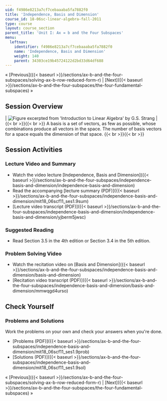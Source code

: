 ```yaml
---
uid: f4986e8213a7cf7cebaaaba5fa7882f0
title: 'Independence, Basis and Dimension'
course_id: 18-06sc-linear-algebra-fall-2011
type: course
layout: course_section
parent_title: 'Unit I: Ax = b and the Four Subspaces'
menu:
  leftnav:
    identifier: f4986e8213a7cf7cebaaaba5fa7882f0
    name: 'Independence, Basis and Dimension'
    weight: 140
    parent: 34303ce19b45724122d2bd33d64df688
---
```


« [Previous]({{< baseurl >}}/sections/ax-b-and-the-four-subspaces/solving-ax-b-row-reduced-form-r) | [Next]({{< baseurl >}}/sections/ax-b-and-the-four-subspaces/the-four-fundamental-subspaces) »

Session Overview
----------------

| ![Figure excerpted from 'Introduction to Linear Algebra' by G.S. Strang](https://open-learning-course-data-production.s3.amazonaws.com/18-06sc-linear-algebra-fall-2011/c4720565728a46170e430305bec41488_1_9.jpg) |  {{< br >}}{{< br >}} A basis is a set of vectors, as few as possible, whose combinations produce all vectors in the space. The number of basis vectors for a space equals the dimension of that space. {{< br >}}{{< br >}}  

Session Activities
------------------

### Lecture Video and Summary

*   Watch the video lecture [Independence, Basis and Dimension]({{< baseurl >}}/sections/ax-b-and-the-four-subspaces/independence-basis-and-dimension/independence-basis-and-dimension)
*   Read the accompanying [lecture summary (PDF)]({{< baseurl >}}/sections/ax-b-and-the-four-subspaces/independence-basis-and-dimension/mit18_06scf11_ses1.9sum)
*   [Lecture video transcript (PDF)]({{< baseurl >}}/sections/ax-b-and-the-four-subspaces/independence-basis-and-dimension/independence-basis-and-dimension/yjberm5jwsc)

### Suggested Reading

*   Read Section 3.5 in the 4th edition or Section 3.4 in the 5th edition.

### Problem Solving Video

*   Watch the recitation video on [Basis and Dimension]({{< baseurl >}}/sections/ax-b-and-the-four-subspaces/independence-basis-and-dimension/basis-and-dimension)
*   [Recitation video transcript (PDF)]({{< baseurl >}}/sections/ax-b-and-the-four-subspaces/independence-basis-and-dimension/basis-and-dimension/mmwqgd4urso)

Check Yourself
--------------

### Problems and Solutions

Work the problems on your own and check your answers when you're done.

*   [Problems (PDF)]({{< baseurl >}}/sections/ax-b-and-the-four-subspaces/independence-basis-and-dimension/mit18_06scf11_ses1.9prob)
*   [Solutions (PDF)]({{< baseurl >}}/sections/ax-b-and-the-four-subspaces/independence-basis-and-dimension/mit18_06scf11_ses1.9sol)

« [Previous]({{< baseurl >}}/sections/ax-b-and-the-four-subspaces/solving-ax-b-row-reduced-form-r) | [Next]({{< baseurl >}}/sections/ax-b-and-the-four-subspaces/the-four-fundamental-subspaces) »